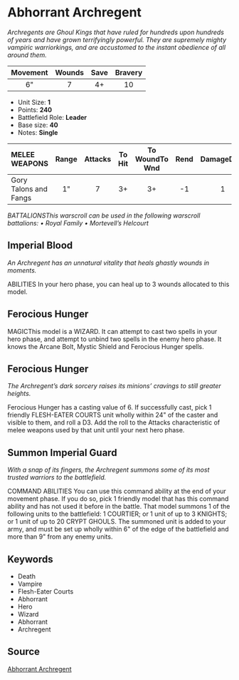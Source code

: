 # Abhorrant Archregent

_Archregents are Ghoul Kings that have ruled for hundreds upon hundreds of years and have grown terrifyingly powerful. They are supremely mighty vampiric warriorkings, and are accustomed to the instant obedience of all around them._


| Movement | Wounds | Save | Bravery |
|:--------:|:------:|:----:|:-------:|
| 6" | 7 | 4+ | 10 |

* Unit Size: **1**
* Points: **240**
* Battlefield Role: **Leader**
* Base size: **40**
* Notes: **Single**

| MELEE WEAPONS | Range | Attacks | To Hit | To WoundTo Wnd | Rend | DamageDmg |
|:---|:--:|:--:|:--:|:--:|:--:|:--:|
| Gory Talons and Fangs | 1" | 7 | 3+ | 3+ | -1 | 1 |


_BATTALIONSThis warscroll can be used in the following warscroll battalions: • Royal Family • Mortevell’s Helcourt_

## Imperial Blood

_An Archregent has an unnatural vitality that heals ghastly wounds in moments._

ABILITIES In your hero phase, you can heal up to 3 wounds allocated to this model.

## Ferocious Hunger

MAGICThis model is a WIZARD. It can attempt to cast two spells in your hero phase, and attempt to unbind two spells in the enemy hero phase. It knows the Arcane Bolt, Mystic Shield and Ferocious Hunger spells.

## Ferocious Hunger

_The Archregent’s dark sorcery raises its minions’ cravings to still greater heights._

Ferocious Hunger has a casting value of 6. If successfully cast, pick 1 friendly FLESH-EATER COURTS unit wholly within 24" of the caster and visible to them, and roll a D3. Add the roll to the Attacks characteristic of melee weapons used by that unit until your next hero phase.

## Summon Imperial Guard

_With a snap of its fingers, the Archregent summons some of its most trusted warriors to the battlefield._

COMMAND ABILITIES You can use this command ability at the end of your movement phase. If you do so, pick 1 friendly model that has this command ability and has not used it before in the battle. That model summons 1 of the following units to the battlefield: 1 COURTIER; or 1 unit of up to 3 KNIGHTS; or 1 unit of up to 20 CRYPT GHOULS. The summoned unit is added to your army, and must be set up wholly within 6" of the edge of the battlefield and more than 9" from any enemy units.

## Keywords

* Death
* Vampire
* Flesh-Eater Courts
* Abhorrant
* Hero
* Wizard
* Abhorrant
* Archregent


## Source

[Abhorrant Archregent](https://wahapedia.ru/aos3/factions/flesh-eater-courts/Abhorrant-Archregent)
